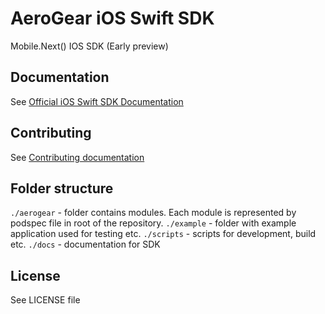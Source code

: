 # AeroGear iOS Swift SDK

Mobile.Next() IOS SDK (Early preview)

## Documentation

See [Official iOS Swift SDK Documentation](./docs/README.md)

## Contributing

See [Contributing documentation](./Contributing)

## Folder structure

`./aerogear` - folder contains modules. Each module is represented by podspec file in root of the repository.
`./example` - folder with example application used for testing etc.
`./scripts` - scripts for development, build etc.
`./docs` - documentation for SDK

## License 

 See LICENSE file